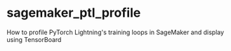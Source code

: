 # sagemaker_ptl_profile

How to profile PyTorch Lightning's training loops in SageMaker and display using TensorBoard
